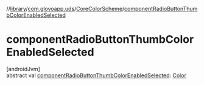 //[library](../../../index.md)/[com.glovoapp.uds](../index.md)/[CoreColorScheme](index.md)/[componentRadioButtonThumbColorEnabledSelected](component-radio-button-thumb-color-enabled-selected.md)

# componentRadioButtonThumbColorEnabledSelected

[androidJvm]\
abstract val [componentRadioButtonThumbColorEnabledSelected](component-radio-button-thumb-color-enabled-selected.md): [Color](https://developer.android.com/reference/kotlin/androidx/compose/ui/graphics/Color.html)
